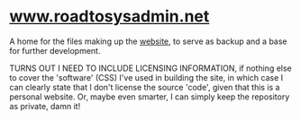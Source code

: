 # www.roadtosysadmin.net
A home for the files making up the [website](http://www.roadtosysadmin.net "www.roadtosysadmin.net"), to serve as backup and a base for further development.

TURNS OUT I NEED TO INCLUDE LICENSING INFORMATION, if nothing else to cover the 'software' (CSS) I've used in building the site, in which case I can clearly state that I don't license the source 'code', given that this is a personal website. Or, maybe even smarter, I can simply keep the repository as private, damn it!
